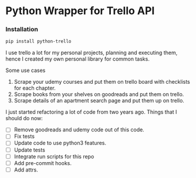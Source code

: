 # Python Wrapper for Trello API

### Installation

```bash
pip install python-trello
```

I use trello a lot for my personal projects, planning and executing them, hence I created my own personal library for common tasks. 

Some use cases

1. Scrape your udemy courses and put them on trello board with checklists for each chapter. 
2. Scrape books from your shelves on goodreads and put them on trello.
3. Scrape details of an apartment search page and put them up on trello.

I just started refactoring a lot of code from two years ago. Things that I should do now:

- [ ] Remove goodreads and udemy code out of this code.
- [ ] Fix tests
- [ ] Update code to use python3 features.
- [ ] Update tests
- [ ] Integrate run scripts for this repo
- [ ] Add pre-commit hooks.
- [ ] Add attrs.